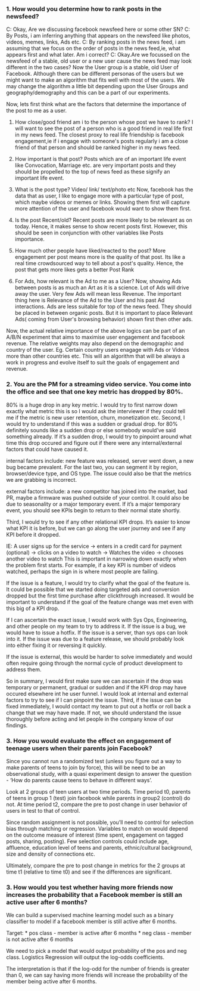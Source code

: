 ### 1. How would you determine how to rank posts in the newsfeed?

C: Okay, Are we discussing facebook newsfeed here or some other SN?
C: By Posts, i am inferring anything that appears on the newsfeed like photos, videos, memes, links, Ads etc.
C: By ranking posts in the news feed, i am assuming that we focus on the order of posts in the news feed,ie, what appears first and what later. Am i correct?
C: Okay.Are we focussed on the newsfeed of a stable, old user or a new user cause the news feed may look different in the two cases?
Now the User group is a stable, old User of Facebook.
Although there can be different personas of the users but we might want to make an algorithm that fits well with most of the users.
We may change the algorithm a little bit depending upon the User Groups and geography/demography and this can be a part of our experiments.

Now, lets first think what are the factors that determine the importance of the post to me as a user.

1. How close/good friend am i to the person whose post we have to rank?
I will want to see the post of a person who is a good friend in real life first in my news feed. The closest proxy to real life friendship is facebook engagement,ie if i engage with someone's posts regularly i am a close friend of that person and should be ranked higher in my news feed.

2. How important is that post?
Posts which are of an important life event like Convocation, Marriage etc. are very important posts and they should be propelled to the top of news feed as these signify an important life event.

3. What is the post type? Video/ link/ text/photo etc
Now, facebook has the data that as user, I like to engage more with a particular type of post, which maybe  videos or memes or links. Showing them first will capture more attention of the user and facebook would want to show them  first.

4. Is the post Recent/old?
Recent posts are more likely to be relevant as on today. Hence, it makes sense to show recent posts first. However, this should be seen in conjunction with other variables like Posts importance.

5. How much other people have liked/reacted to the post?
More engagement per post means more is the quality of that post. Its like a real time crowdsourced way to tell about a post's quality. Hence, the post that gets more likes gets a better Post Rank

6. For Ads, how relevant is the Ad to me as a User?
Now, showing Ads between posts is as much an Art as it is a science.
Lot of Ads will drive away the user. Very few Ads will mean less Revenue.
The important thing here is Relevance of the Ad to the User and his past Ad interactions.
Ads are less suitable for top of the news feed. They should be placed in between organic posts. But it is important to place Relevant Ads( coming from User's browsing behavior) shown first then other ads.

 
Now, the actual relative importance of the above logics can be part of an A/B/N experiment that aims to maximise user engagement and facebook revenue.
The relative weights may also depend on the demographic and country of the user. Eg. Certain country users enagage with Ads or Videos more than other countries etc.
This will an algorithm that will be always a work in progress and evolve itself to suit the goals of engagement and revenue.

### 2. You are the PM for a streaming video service. You come into the office and see that one key metric has dropped by 80%. 
80% is a huge drop in any key metric.
I would try to first narrow down exactly what metric this is so I would ask the interviewer if they could tell me if the metric is new user retention, churn, monetization etc.
Second, I would try to understand if this was a sudden or gradual drop. for 80% definitely sounds like a sudden drop or else somebody would’ve said something already.
If it’s a sudden drop, I would try to pinpoint around what time this drop occured and figure out if there were any internal/external factors that could have caused it.

internal factors include: new feature was released, server went down, a new bug became prevalent. For the last two, you can segment it by region, browser/device type, and OS type. The issue could also be that the metrics we are grabbing is incorrect.

external factors include: a new competitor has joined into the market, bad PR, maybe a firmware was pushed outside of your control. It could also be due to seasonality or a major temporary event. If it’s a major temporary event, you should see KPIs begin to return to their normal state shortly.

Third, I would try to see if any other relational KPI drops. It’s easier to know what KPI it is before, but we can go along the user journey and see if any KPI before it dropped.

IE: A user signs up for the service -> enters in a credit card for payment (optional) -> clicks on a video to watch -> Watches the video -> chooses another video to watch
This is important in narrowing down exactly when the problem first starts. For example, if a key KPI is number of videos watched, perhaps the sign in is where most people are failing.

If the issue is a feature, I would try to clarify what the goal of the feature is. It could be possible that we started doing targeted ads and conversion dropped but the first time purchase after clickthrough increased. It would be important to understand if the goal of the feature change was met even with this big of a KPI drop.

If I can ascertain the exact issue, I would work with Sys Ops, Engineering, and other people on my team to try to address it. If the issue is a bug, we would have to issue a hotfix. If the issue is a server, than sys ops can look into it. If the issue was due to a feature release, we should probably look into either fixing it or reversing it quickly.

If the issue is external, this would be harder to solve immediately and would often require going through the normal cycle of product development to address them.

So in summary, I would first make sure we can ascertain if the drop was temporary or permanent, gradual or sudden and if the KPI drop may have occured elsewhere int he user funnel. I would look at internal and external factors to try to see if I can pinpoint the issue. Third, if the issue can be fixed immediately, I would contact my team to put out a hotfix or roll back a change that we may have made. If not, we should understand the issue thoroughly before acting and let people in the company know of our findings.

### 3. How you would evaluate the effect on engagement of teenage users when their parents join Facebook?
Since you cannot run a randomized test (unless you figure out a way to make parents of teens to join by force), this will be need to be an observational study, with a quasi experiment design to answer the question - ‘How do parents cause teens to behave in different ways’.

Look at 2 groups of teen users at two time periods. Time period t0, parents of teens in group 1 (test) join facebook while parents in group2 (control) do not. At time period t2, compare the pre to post change in user behavior of users in test to that of control.

Since random assignment is not possible, you’ll need to control for selection bias through matching or regression. Variables to match on would depend on the outcome measure of interest (time spent, engagement on tagged posts, sharing, posting). Few selection controls could include age, affluence, education level of teens and parents, ethnic/cultural background, size and density of connections etc.

Ultimately, compare the pre to post change in metrics for the 2 groups at time t1 (relative to time t0) and see if the differences are significant.


### 3. How would you test whether having more friends now increases the probability that a Facebook member is still an active user after 6 months?
We can build a supervised machine learning model such as a binary classifier to model if a facebook member is still active after 6 months.

Target: * pos class - member is active after 6 months * neg class - member is not active after 6 months

We need to pick a model that would output probability of the pos and neg class. Logistics Regression will output the log-odds coefficients.

The interpretation is that if the log-odd for the number of friends is greater than 0, we can say having more friends will increase the probability of the member being active after 6 months.
